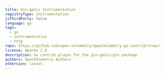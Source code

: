 ```yaml
---
title: Gin-gonic Instrumentation
registryType: instrumentation
isThirdParty: false
language: go
tags:
  - go
  - instrumentation
  - http
repo: https://github.com/open-telemetry/opentelemetry-go-contrib/tree/master/instrumentation/github.com/gin-gonic/gin
license: Apache 2.0
description: Go contrib plugin for the gin-gonic/gin package.
authors: OpenTelemetry Authors
otVersion: latest
---
```

